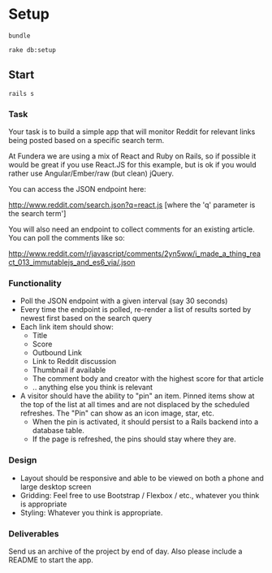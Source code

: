 # Setup

`bundle`

`rake db:setup`

## Start
`rails s`

### Task

Your task is to build a simple app that will monitor Reddit for relevant links being posted based on a specific search term.

At Fundera we are using a mix of React and Ruby on Rails, so if possible it would be great if you use React.JS for this example, but is ok if you would rather use Angular/Ember/raw (but clean) jQuery.

You can access the JSON endpoint here:

http://www.reddit.com/search.json?q=react.js [where the 'q' parameter is the search term']

You will also need an endpoint to collect comments for an existing article. You can poll the comments like so:

http://www.reddit.com/r/javascript/comments/2yn5ww/i_made_a_thing_react_013_immutablejs_and_es6_via/.json

### Functionality

- Poll the JSON endpoint with a given interval (say 30 seconds)
- Every time the endpoint is polled, re-render a list of results sorted by newest first based on the search query
- Each link item should show:
  - Title
  - Score
  - Outbound Link
  - Link to Reddit discussion
  - Thumbnail if available
  - The comment body and creator with the highest score for that article
  - .. anything else you think is relevant
- A visitor should have the ability to "pin" an item. Pinned items show at the top of the list at all times and are not displaced by the scheduled refreshes. The "Pin" can show as an icon image, star, etc.
  - When the pin is activated, it should persist to a Rails backend into a database table.
  - If the page is refreshed, the pins should stay where they are.

### Design

- Layout should be responsive and able to be viewed on both a phone and large desktop screen
- Gridding: Feel free to use Bootstrap / Flexbox / etc., whatever you think is appropriate
- Styling: Whatever you think is appropriate.

### Deliverables

Send us an archive of the project by end of day. Also please include a README to start the app.